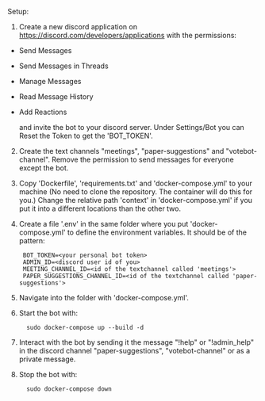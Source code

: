 Setup:

1. Create a new discord application on https://discord.com/developers/applications
   with the permissions: 

 - Send Messages
 - Send Messages in Threads
 - Manage Messages
 - Read Message History
 - Add Reactions

   and invite the bot to your discord server.
   Under Settings/Bot you can Reset the Token to get the 'BOT_TOKEN'.

2. Create the text channels "meetings", "paper-suggestions" and "votebot-channel". Remove the permission to send messages for everyone except the bot.

1. Copy 'Dockerfile', 'requirements.txt' and 'docker-compose.yml' to your machine (No need to clone the repository. The container will do this for you.)
Change the relative path 'context' in 'docker-compose.yml' if you put it into a different locations than the other two. 

1. Create a file '.env' in the same folder where you put 'docker-compose.yml' to define the environment variables.
It should be of the pattern:
    
        BOT_TOKEN=<your personal bot token>
        ADMIN_ID=<discord user id of you>
        MEETING_CHANNEL_ID=<id of the textchannel called 'meetings'>
        PAPER_SUGGESTIONS_CHANNEL_ID=<id of the textchannel called 'paper-suggestions'>

1. Navigate into the folder with 'docker-compose.yml'.

1. Start the bot with:

         sudo docker-compose up --build -d

1. Interact with the bot by sending it the message "!help" or "!admin_help" in the discord channel 
"paper-suggestions", "votebot-channel" or as a private message.

1. Stop the bot with:
    
         sudo docker-compose down

